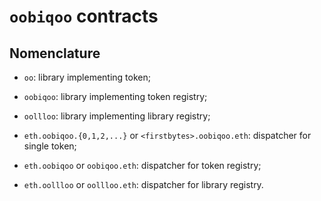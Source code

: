 # `oobiqoo` contracts

## Nomenclature

* `oo`: library implementing token;
* `oobiqoo`: library implementing token registry;
* `oollloo`: library implementing library registry;


* `eth.oobiqoo.{0,1,2,...}` or `<firstbytes>.oobiqoo.eth`: dispatcher for single token;
* `eth.oobiqoo` or `oobiqoo.eth`: dispatcher for token registry;
* `eth.oollloo` or `oollloo.eth`: dispatcher for library registry.
